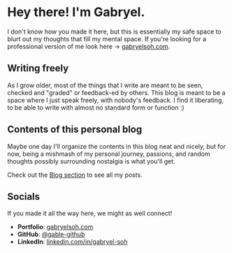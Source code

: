 # Hey there! I'm Gabryel. 

I don't know how you made it here, but this is essentially my safe space to blurt out my thoughts that fill my mental space. If you're looking for a professional version of me look here -> [gabryelsoh.com](https://gabryelsoh.com).

## Writing freely

As I grow older, most of the things that I write are meant to be seen, checked and "graded" or feedback-ed by others. This blog is meant to be a space where I just speak freely, with nobody's feedback. I find it liberating, to be able to write with almost no standard form or function :)

## Contents of this personal blog

Maybe one day I'll organize the contents in this blog neat and nicely, but for now, being a mishmash of my personal journey, passions, and random thoughts possibly surrounding nostalgia is what you'll get.

Check out the [Blog section](posts/index.md) to see all my posts.

## Socials
If you made it all the way here, we might as well connect!

- **Portfolio**: [gabryelsoh.com](https://gabryelsoh.com)
- **GitHub**: [@gable-github](https://github.com/gable-github)  
- **LinkedIn**: [linkedin.com/in/gabryel-soh](https://linkedin.com/in/gabryel-soh)
